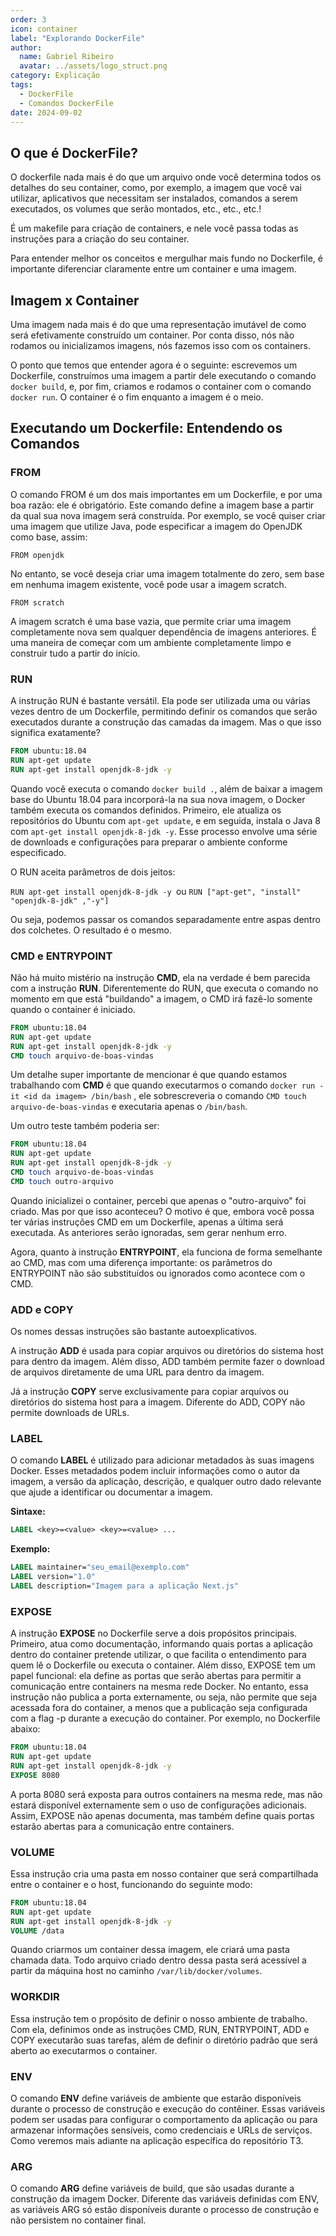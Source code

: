 ```yaml
---
order: 3
icon: container
label: "Explorando DockerFile"
author:
  name: Gabriel Ribeiro
  avatar: ../assets/logo_struct.png
category: Explicação
tags:
  - DockerFile
  - Comandos DockerFile
date: 2024-09-02
---
```


## O que é DockerFile?

O dockerfile nada mais é do que um arquivo onde você determina todos os detalhes do seu container, como, por exemplo, a imagem que você vai utilizar, aplicativos que necessitam ser instalados, comandos a serem executados, os volumes que serão montados, etc., etc., etc.!

É um makefile para criação de containers, e nele você passa todas as instruções para a criação do seu container.

Para entender melhor os conceitos e mergulhar mais fundo no Dockerfile, é importante diferenciar claramente entre um container e uma imagem.

## Imagem x Container

Uma imagem nada mais é do que uma representação imutável de como será efetivamente construído um container. Por conta disso, nós não rodamos ou inicializamos imagens, nós fazemos isso com os containers.

O ponto que temos que entender agora é o seguinte: escrevemos um Dockerfile, construímos uma imagem a partir dele executando o comando `docker build`, e, por fim, criamos e rodamos o container com o comando `docker run`. O container é o fim enquanto a imagem é o meio.

## Executando um Dockerfile: Entendendo os Comandos

### FROM

O comando FROM é um dos mais importantes em um Dockerfile, e por uma boa razão: ele é obrigatório. Este comando define a imagem base a partir da qual sua nova imagem será construída. Por exemplo, se você quiser criar uma imagem que utilize Java, pode especificar a imagem do OpenJDK como base, assim:

`FROM openjdk`

No entanto, se você deseja criar uma imagem totalmente do zero, sem base em nenhuma imagem existente, você pode usar a imagem scratch.

`FROM scratch`

A imagem scratch é uma base vazia, que permite criar uma imagem completamente nova sem qualquer dependência de imagens anteriores. É uma maneira de começar com um ambiente completamente limpo e construir tudo a partir do início.

### RUN

A instrução RUN é bastante versátil. Ela pode ser utilizada uma ou várias vezes dentro de um Dockerfile, permitindo definir os comandos que serão executados durante a construção das camadas da imagem. Mas o que isso significa exatamente?

```dockerfile
FROM ubuntu:18.04
RUN apt-get update
RUN apt-get install openjdk-8-jdk -y
```

Quando você executa o comando `docker build .`, além de baixar a imagem base do Ubuntu 18.04 para incorporá-la na sua nova imagem, o Docker também executa os comandos definidos. Primeiro, ele atualiza os repositórios do Ubuntu com `apt-get update`, e em seguida, instala o Java 8 com `apt-get install openjdk-8-jdk -y`. Esse processo envolve uma série de downloads e configurações para preparar o ambiente conforme especificado.

O RUN aceita parâmetros de dois jeitos:

`RUN apt-get install openjdk-8-jdk -y `ou `RUN ["apt-get", "install" "openjdk-8-jdk" ,"-y"]`

Ou seja, podemos passar os comandos separadamente entre aspas dentro dos colchetes. O resultado é o mesmo.

### CMD e ENTRYPOINT

Não há muito mistério na instrução **CMD**, ela na verdade é bem parecida com a instrução **RUN**. Diferentemente do RUN, que executa o comando no momento em que está "buildando" a imagem, o CMD irá fazê-lo somente quando o container é iniciado.

```dockerfile
FROM ubuntu:18.04
RUN apt-get update
RUN apt-get install openjdk-8-jdk -y
CMD touch arquivo-de-boas-vindas
```

Um detalhe super importante de mencionar é que quando estamos trabalhando com **CMD** é que quando executarmos o comando `docker run -it <id da imagem> /bin/bash` , ele sobrescreveria o comando `CMD touch arquivo-de-boas-vindas` e executaria apenas o `/bin/bash`.

Um outro teste também poderia ser:

```dockerfile
FROM ubuntu:18.04
RUN apt-get update
RUN apt-get install openjdk-8-jdk -y
CMD touch arquivo-de-boas-vindas
CMD touch outro-arquivo
```

Quando inicializei o container, percebi que apenas o "outro-arquivo" foi criado. Mas por que isso aconteceu? O motivo é que, embora você possa ter várias instruções CMD em um Dockerfile, apenas a última será executada. As anteriores serão ignoradas, sem gerar nenhum erro.

Agora, quanto à instrução **ENTRYPOINT**, ela funciona de forma semelhante ao CMD, mas com uma diferença importante: os parâmetros do ENTRYPOINT não são substituídos ou ignorados como acontece com o CMD.

### ADD e COPY

Os nomes dessas instruções são bastante autoexplicativos.

A instrução **ADD** é usada para copiar arquivos ou diretórios do sistema host para dentro da imagem. Além disso, ADD também permite fazer o download de arquivos diretamente de uma URL para dentro da imagem.

Já a instrução **COPY** serve exclusivamente para copiar arquivos ou diretórios do sistema host para a imagem. Diferente do ADD, COPY não permite downloads de URLs.

### LABEL

O comando **LABEL** é utilizado para adicionar metadados às suas imagens Docker. Esses metadados podem incluir informações como o autor da imagem, a versão da aplicação, descrição, e qualquer outro dado relevante que ajude a identificar ou documentar a imagem.

**Sintaxe:**

```dockerfile
LABEL <key>=<value> <key>=<value> ...
```

**Exemplo:**

```dockerfile
LABEL maintainer="seu_email@exemplo.com"
LABEL version="1.0"
LABEL description="Imagem para a aplicação Next.js"
```

### EXPOSE

A instrução **EXPOSE** no Dockerfile serve a dois propósitos principais. Primeiro, atua como documentação, informando quais portas a aplicação dentro do container pretende utilizar, o que facilita o entendimento para quem lê o Dockerfile ou executa o container. Além disso, EXPOSE tem um papel funcional: ela define as portas que serão abertas para permitir a comunicação entre containers na mesma rede Docker. No entanto, essa instrução não publica a porta externamente, ou seja, não permite que seja acessada fora do container, a menos que a publicação seja configurada com a flag -p durante a execução do container. Por exemplo, no Dockerfile abaixo:

```dockerfile
FROM ubuntu:18.04
RUN apt-get update
RUN apt-get install openjdk-8-jdk -y
EXPOSE 8080
```

A porta 8080 será exposta para outros containers na mesma rede, mas não estará disponível externamente sem o uso de configurações adicionais. Assim, EXPOSE não apenas documenta, mas também define quais portas estarão abertas para a comunicação entre containers.


### VOLUME

Essa instrução cria uma pasta em nosso container que será compartilhada entre o container e o host, funcionando do seguinte modo:

```dockerfile
FROM ubuntu:18.04
RUN apt-get update
RUN apt-get install openjdk-8-jdk -y
VOLUME /data
```

Quando criarmos um container dessa imagem, ele criará uma pasta chamada data. Todo arquivo criado dentro dessa pasta será acessível a partir da máquina host no caminho `/var/lib/docker/volumes`.

### WORKDIR

Essa instrução tem o propósito de definir o nosso ambiente de trabalho. Com ela, definimos onde as instruções CMD, RUN, ENTRYPOINT, ADD e COPY executarão suas tarefas, além de definir o diretório padrão que será aberto ao executarmos o container.

### ENV

O comando **ENV** define variáveis de ambiente que estarão disponíveis durante o processo de construção e execução do contêiner. Essas variáveis podem ser usadas para configurar o comportamento da aplicação ou para armazenar informações sensíveis, como credenciais e URLs de serviços. Como veremos mais adiante na aplicação específica do repositório T3.

### ARG

O comando **ARG** define variáveis de build, que são usadas durante a construção da imagem Docker. Diferente das variáveis definidas com ENV, as variáveis ARG só estão disponíveis durante o processo de construção e não persistem no container final.
